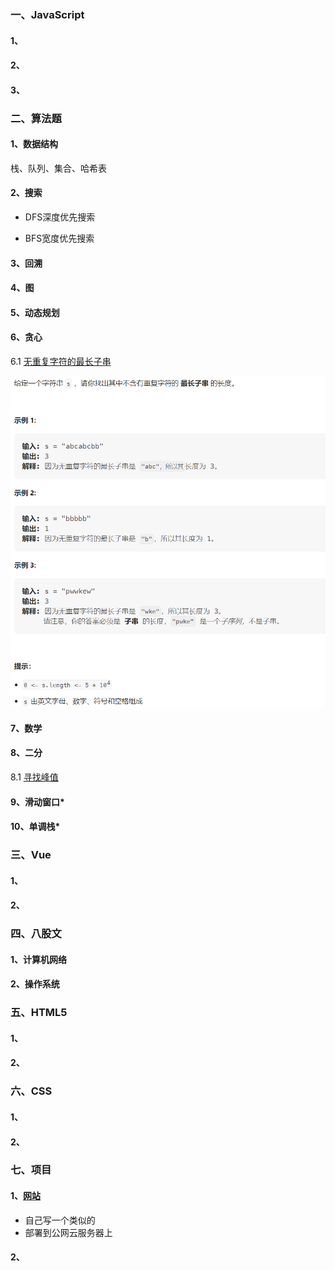 ### 一、JavaScript

#### 1、

#### 2、

#### 3、



### 二、算法题

#### 1、数据结构

栈、队列、集合、哈希表

#### 2、搜索

* DFS深度优先搜索



* BFS宽度优先搜索



#### 3、回溯



#### 4、图



#### 5、动态规划



#### 6、贪心

6.1 [无重复字符的最长子串](https://leetcode.cn/problems/longest-substring-without-repeating-characters/)

![image-20221215165808403](%E5%AD%A6%E4%B9%A0%E8%AE%A1%E5%88%92/image-20221215165808403.png)



#### 7、数学



#### 8、二分

8.1 [寻找峰值](https://leetcode.cn/problems/find-peak-element/)



#### 9、滑动窗口*



#### 10、单调栈*



### 三、Vue

#### 1、

#### 2、



### 四、八股文

#### 1、计算机网络

#### 2、操作系统



### 五、HTML5

#### 1、

#### 2、



### 六、CSS

#### 1、

#### 2、



### 七、项目

#### 1、[网站](https://github.com/FioraLove/NMSL.git)

* 自己写一个类似的
* 部署到公网云服务器上

#### 2、

